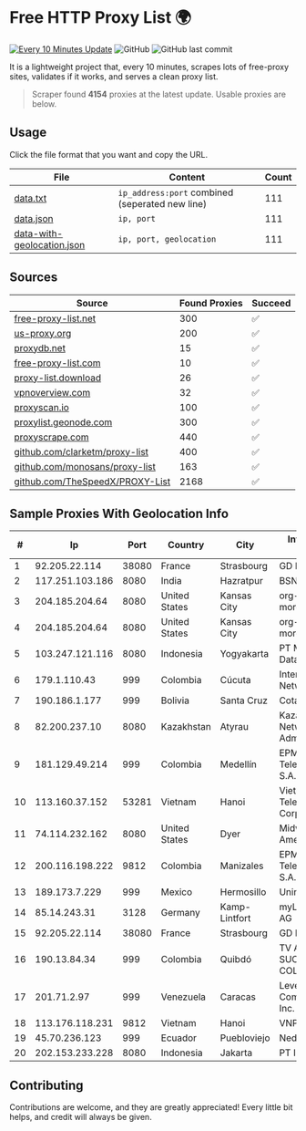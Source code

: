 
# Free HTTP Proxy List 🌍

[![Every 10 Minutes Update](https://github.com/mertguvencli/http-proxy-list/actions/workflows/main.yml/badge.svg?branch=main)](https://github.com/mertguvencli/http-proxy-list/actions/workflows/main.yml)
![GitHub](https://img.shields.io/github/license/mertguvencli/http-proxy-list)
![GitHub last commit](https://img.shields.io/github/last-commit/mertguvencli/http-proxy-list)

It is a lightweight project that, every 10 minutes, scrapes lots of free-proxy sites, validates if it works, and serves a clean proxy list.


> Scraper found **4154** proxies at the latest update. Usable proxies are below.

## Usage

Click the file format that you want and copy the URL.


|File|Content|Count|
|----|-------|-----|
|[data.txt](https://raw.githubusercontent.com/mertguvencli/http-proxy-list/main/proxy-list/data.txt)|`ip_address:port` combined (seperated new line)|111|
|[data.json](https://raw.githubusercontent.com/mertguvencli/http-proxy-list/main/proxy-list/data.json)|`ip, port`|111|
|[data-with-geolocation.json](https://raw.githubusercontent.com/mertguvencli/http-proxy-list/main/proxy-list/data-with-geolocation.json)|`ip, port, geolocation`|111|

## Sources

|Source|Found Proxies|Succeed|
|------|-------------|-------|
|[free-proxy-list.net](https://free-proxy-list.net)|300|✅|
|[us-proxy.org](https://www.us-proxy.org)|200|✅|
|[proxydb.net](http://proxydb.net)|15|✅|
|[free-proxy-list.com](https://free-proxy-list.com/?page=&port=&type%5B%5D=http&type%5B%5D=https&up_time=0&search=Search)|10|✅|
|[proxy-list.download](https://www.proxy-list.download/HTTP)|26|✅|
|[vpnoverview.com](https://vpnoverview.com/privacy/anonymous-browsing/free-proxy-servers)|32|✅|
|[proxyscan.io](https://www.proxyscan.io)|100|✅|
|[proxylist.geonode.com](https://proxylist.geonode.com/api/proxy-list?limit=300&page=1&sort_by=lastChecked&sort_type=desc&protocols=http,https)|300|✅|
|[proxyscrape.com](https://api.proxyscrape.com/v2/?request=displayproxies&protocol=http&timeout=10000&country=all&ssl=all&anonymity=all)|440|✅|
|[github.com/clarketm/proxy-list](https://raw.githubusercontent.com/clarketm/proxy-list/master/proxy-list-raw.txt)|400|✅|
|[github.com/monosans/proxy-list](https://raw.githubusercontent.com/monosans/proxy-list/main/proxies/http.txt)|163|✅|
|[github.com/TheSpeedX/PROXY-List](https://raw.githubusercontent.com/TheSpeedX/PROXY-List/master/http.txt)|2168|✅|


## Sample Proxies With Geolocation Info

|#|Ip|Port|Country|City|Internet Service Provider|
|-|--|----|-------|----|-------------------------|
|1|92.205.22.114|38080|France|Strasbourg|GD MASS Network|
|2|117.251.103.186|8080|India|Hazratpur|BSNL Internet|
|3|204.185.204.64|8080|United States|Kansas City|org-morenet.more.net|
|4|204.185.204.64|8080|United States|Kansas City|org-morenet.more.net|
|5|103.247.121.116|8080|Indonesia|Yogyakarta|PT Media Sarana Data|
|6|179.1.110.43|999|Colombia|Cúcuta|InterNexa Global Network|
|7|190.186.1.177|999|Bolivia|Santa Cruz|Cotas Ltda.|
|8|82.200.237.10|8080|Kazakhstan|Atyrau|Kazakhtelecom Data Network Administration|
|9|181.129.49.214|999|Colombia|Medellín|EPM Telecomunicaciones S.A. E.S.P.|
|10|113.160.37.152|53281|Vietnam|Hanoi|VietNam Post and Telecom Corporation|
|11|74.114.232.162|8080|United States|Dyer|Midwest Telecom of America, Inc|
|12|200.116.198.222|9812|Colombia|Manizales|EPM Telecomunicaciones S.A. E.S.P|
|13|189.173.7.229|999|Mexico|Hermosillo|Uninet S.A. de C.V|
|14|85.14.243.31|3128|Germany|Kamp-Lintfort|myLoc managed IT AG|
|15|92.205.22.114|38080|France|Strasbourg|GD MASS Network|
|16|190.13.84.34|999|Colombia|Quibdó|TV AZTECA SUCURSAL COLOMBIA|
|17|201.71.2.97|999|Venezuela|Caracas|Level 3 Communications, Inc.|
|18|113.176.118.231|9812|Vietnam|Hanoi|VNPT|
|19|45.70.236.123|999|Ecuador|Puebloviejo|Nedetel S.A.|
|20|202.153.233.228|8080|Indonesia|Jakarta|PT IndoInternet|



## Contributing

Contributions are welcome, and they are greatly appreciated! Every
little bit helps, and credit will always be given.

